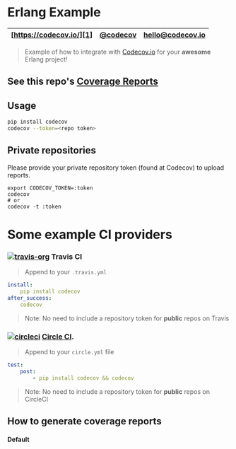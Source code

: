 Erlang Example
==============
| [https://codecov.io/][1] | [@codecov][2] | [hello@codecov.io][3] |
| ------------------------ | ------------- | --------------------- |

> Example of how to integrate with [Codecov.io][1] for your **awesome** Erlang project!

## See this repo's [Coverage Reports][4]

## Usage

```sh
pip install codecov
codecov --token=<repo token>
```

## Private repositories
Please provide your private repository token (found at Codecov) to upload reports.

```
export CODECOV_TOKEN=:token
codecov
# or
codecov -t :token
```

# Some example CI providers

### [![travis-org](https://avatars2.githubusercontent.com/u/639823?v=2&s=50)](https://travis-ci.org) Travis CI
> Append to your `.travis.yml`

```yml
install:
    pip install codecov
after_success:
    codecov
```

> Note: No need to include a repository token for **public** repos on Travis


### [![circleci](https://avatars0.githubusercontent.com/u/1231870?v=2&s=50)](https://circleci.com/) [Circle CI](https://circleci.com/).
> Append to your `circle.yml` file

```yml
test:
    post:
        - pip install codecov && codecov
```
> Note: No need to include a repository token for **public** repos on CircleCI


## How to generate coverage reports

#### Default


[1]: https://codecov.io/
[2]: https://twitter.com/codecov
[3]: mailto:hello@codecov.io
[4]: https://codecov.io/github/codecov/example-erlang
